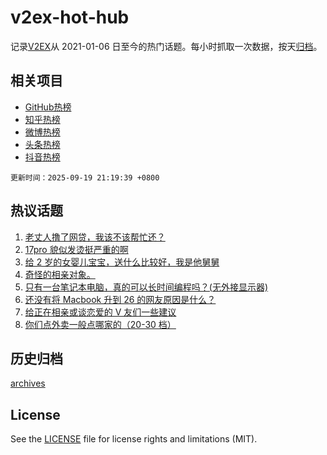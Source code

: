 # v2ex-hot-hub

 记录[V2EX](https://www.v2ex.com/)从 2021-01-06 日至今的热门话题。每小时抓取一次数据，按天[归档](archives)。
 
 ## 相关项目

- [GitHub热榜](https://github.com/snaildev/github-hot-hub)
- [知乎热榜](https://github.com/snaildev/zhihu-hot-hub)
- [微博热榜](https://github.com/snaildev/weibo-hot-hub)
- [头条热榜](https://github.com/snaildev/toutiao-hot-hub)
- [抖音热榜](https://github.com/snaildev/douyin-hot-hub)


 `更新时间：2025-09-19 21:19:39 +0800`

## 热议话题

1. [老丈人撸了网贷，我该不该帮忙还？](https://www.v2ex.com/t/1160533)
1. [17pro 貌似发烫挺严重的啊](https://www.v2ex.com/t/1160427)
1. [给 2 岁的女婴儿宝宝，送什么比较好，我是他舅舅](https://www.v2ex.com/t/1160390)
1. [奇怪的相亲对象。](https://www.v2ex.com/t/1160394)
1. [只有一台笔记本电脑，真的可以长时间编程吗？(无外接显示器)](https://www.v2ex.com/t/1160349)
1. [还没有将 Macbook 升到 26 的网友原因是什么？](https://www.v2ex.com/t/1160401)
1. [给正在相亲或谈恋爱的 V 友们一些建议](https://www.v2ex.com/t/1160375)
1. [你们点外卖一般点哪家的（20-30 档）](https://www.v2ex.com/t/1160403)

## 历史归档

[archives](archives)

## License

See the [LICENSE](LICENSE) file for license rights and limitations (MIT).
